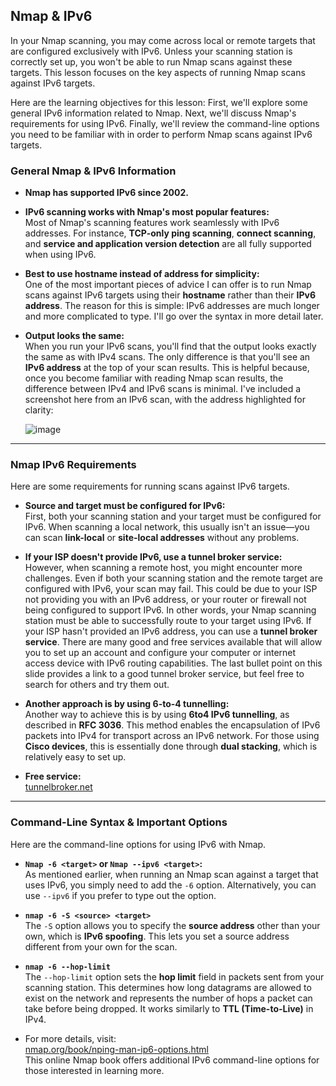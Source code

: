 ## Nmap & IPv6

In your Nmap scanning, you may come across local or remote targets that are configured exclusively with IPv6. Unless your scanning station is correctly set up, you won't be able to run Nmap scans against these targets. This lesson focuses on the key aspects of running Nmap scans against IPv6 targets.

Here are the learning objectives for this lesson: First, we'll explore some general IPv6 information related to Nmap. Next, we'll discuss Nmap's requirements for using IPv6. Finally, we'll review the command-line options you need to be familiar with in order to perform Nmap scans against IPv6 targets.

### General Nmap & IPv6 Information

- **Nmap has supported IPv6 since 2002.**
- **IPv6 scanning works with Nmap's most popular features:**  
  Most of Nmap's scanning features work seamlessly with IPv6 addresses. For instance, **TCP-only ping scanning**, **connect scanning**, and **service and application version detection** are all fully supported when using IPv6.

- **Best to use hostname instead of address for simplicity:**  
  One of the most important pieces of advice I can offer is to run Nmap scans against IPv6 targets using their **hostname** rather than their **IPv6 address**. The reason for this is simple: IPv6 addresses are much longer and more complicated to type. I'll go over the syntax in more detail later.

- **Output looks the same:**  
  When you run your IPv6 scans, you'll find that the output looks exactly the same as with IPv4 scans. The only difference is that you'll see an **IPv6 address** at the top of your scan results. This is helpful because, once you become familiar with reading Nmap scan results, the difference between IPv4 and IPv6 scans is minimal. I've included a screenshot here from an IPv6 scan, with the address highlighted for clarity:

  ![image](https://github.com/user-attachments/assets/1ec46c36-6b06-4ef9-a892-e6a224973fcd)

---

### Nmap IPv6 Requirements

Here are some requirements for running scans against IPv6 targets.

- **Source and target must be configured for IPv6:**  
  First, both your scanning station and your target must be configured for IPv6. When scanning a local network, this usually isn't an issue—you can scan **link-local** or **site-local addresses** without any problems.

- **If your ISP doesn't provide IPv6, use a tunnel broker service:**  
  However, when scanning a remote host, you might encounter more challenges. Even if both your scanning station and the remote target are configured with IPv6, your scan may fail. This could be due to your ISP not providing you with an IPv6 address, or your router or firewall not being configured to support IPv6. In other words, your Nmap scanning station must be able to successfully route to your target using IPv6. If your ISP hasn't provided an IPv6 address, you can use a **tunnel broker service**. There are many good and free services available that will allow you to set up an account and configure your computer or internet access device with IPv6 routing capabilities. The last bullet point on this slide provides a link to a good tunnel broker service, but feel free to search for others and try them out.

- **Another approach is by using 6-to-4 tunnelling:**  
  Another way to achieve this is by using **6to4 IPv6 tunnelling**, as described in **RFC 3036**. This method enables the encapsulation of IPv6 packets into IPv4 for transport across an IPv6 network. For those using **Cisco devices**, this is essentially done through **dual stacking**, which is relatively easy to set up.

- **Free service:**  
  [tunnelbroker.net](https://www.tunnelbroker.net)

---

### Command-Line Syntax & Important Options

Here are the command-line options for using IPv6 with Nmap.

- **`Nmap -6 <target>` or `Nmap --ipv6 <target>`:**  
  As mentioned earlier, when running an Nmap scan against a target that uses IPv6, you simply need to add the `-6` option. Alternatively, you can use `--ipv6` if you prefer to type out the option.

- **`nmap -6 -S <source> <target>`**  
  The `-S` option allows you to specify the **source address** other than your own, which is **IPv6 spoofing**. This lets you set a source address different from your own for the scan.

- **`nmap -6 --hop-limit`**  
  The `--hop-limit` option sets the **hop limit** field in packets sent from your scanning station. This determines how long datagrams are allowed to exist on the network and represents the number of hops a packet can take before being dropped. It works similarly to **TTL (Time-to-Live)** in IPv4.

- For more details, visit:  
  [nmap.org/book/nping-man-ip6-options.html](https://nmap.org/book/nping-man-ip6-options.html)  
  This online Nmap book offers additional IPv6 command-line options for those interested in learning more.
